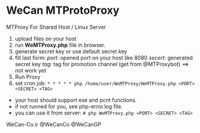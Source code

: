 # WeCan MTProtoProxy
MTProxy For Shared Host / Linux Server

1. upload files on your host
2. run **WeMTProxy.php** file in browser.
3. generate secret key or use default secret key
4. fill last form:
   *port:* opened port on your host like 8080
   *secert:* generated secret key 
   *tag:* tag for promotion channel (get from @MTProxybot)  ==> not work yet
5. Run Proxy
6. set cron job:
```* * * * * php /home/user/WeMTProxy/WeMTProxy.php <PORT> <SECRET> <TAG>```
   
- your host should support exe and pcnt functions.
- if not runned for you, see php-error.log file.
- you can use it from server:
  ```# php WeMTProxy.php <PORT> <SECRET> <TAG>```
  
  
WeCan-Co.ir
@WeCanCo
@WeCanGP
